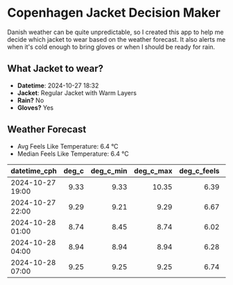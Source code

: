 
# Copenhagen Jacket Decision Maker

Danish weather can be quite unpredictable, so I created this app to help me decide which jacket to wear based on the weather forecast. 
It also alerts me when it's cold enough to bring gloves or when I should be ready for rain.

## What Jacket to wear?

- **Datetime**: 2024-10-27 18:32
- **Jacket**: Regular Jacket with Warm Layers
- **Rain?** No
- **Gloves?** Yes

## Weather Forecast
- Avg Feels Like Temperature: 6.4 °C
- Median Feels Like Temperature: 6.4 °C

| datetime_cph     |   deg_c |   deg_c_min |   deg_c_max |   deg_c_feels | weather   | wind   | rain   |
|:-----------------|--------:|------------:|------------:|--------------:|:----------|:-------|:-------|
| 2024-10-27 19:00 |    9.33 |        9.33 |       10.35 |          6.39 | Clouds    | High   | None   |
| 2024-10-27 22:00 |    9.29 |        9.21 |        9.29 |          6.67 | Clouds    | Medium | None   |
| 2024-10-28 01:00 |    8.74 |        8.45 |        8.74 |          6.02 | Clouds    | Low    | None   |
| 2024-10-28 04:00 |    8.94 |        8.94 |        8.94 |          6.28 | Clouds    | Low    | None   |
| 2024-10-28 07:00 |    9.25 |        9.25 |        9.25 |          6.74 | Clouds    | Low    | None   |
        